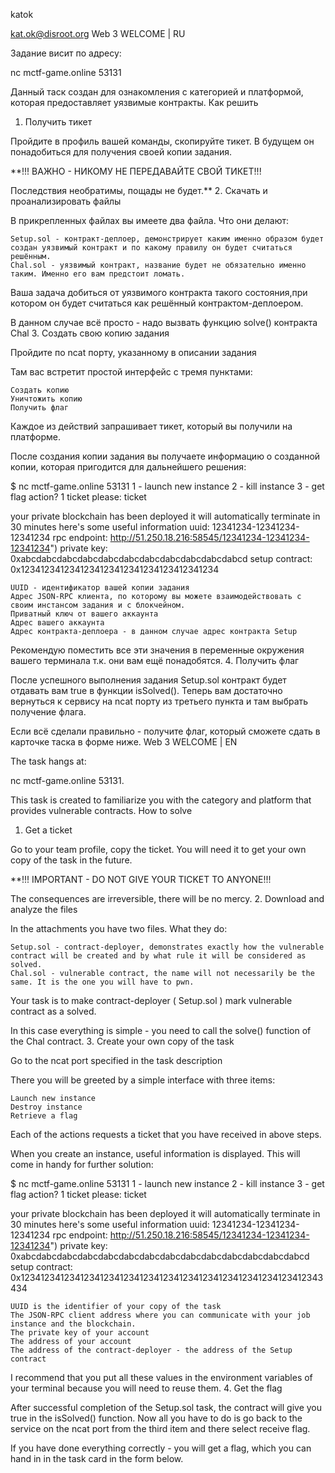 katok

kat.ok@disroot.org
Web 3 WELCOME | RU

Задание висит по адресу:

nc mctf-game.online 53131

Данный таск создан для ознакомления с категорией и платформой, которая предоставляет уязвимые контракты.
Как решить
1. Получить тикет

Пройдите в профиль вашей команды, скопируйте тикет. В будущем он понадобиться для получения своей копии задания.

**!!! ВАЖНО - НИКОМУ НЕ ПЕРЕДАВАЙТЕ СВОЙ ТИКЕТ!!!

Последствия необратимы, пощады не будет.**
2. Скачать и проанализировать файлы

В прикрепленных файлах вы имеете два файла. Что они делают:

    Setup.sol - контракт-деплоер, демонстрирует каким именно образом будет создан уязвимый контракт и по какому правилу он будет считаться решённым.
    Chal.sol - уязвимый контракт, название будет не обязательно именно таким. Именно его вам предстоит ломать.

Ваша задача добиться от уязвимого контракта такого состояния,при котором он будет считаться как решённый контрактом-деплоером.

В данном случае всё просто - надо вызвать функцию solve() контракта Chal
3. Создать свою копию задания

Пройдите по ncat порту, указанному в описании задания

Там вас встретит простой интерфейс с тремя пунктами:

    Создать копию
    Уничтожить копию
    Получить флаг

Каждое из действий запрашивает тикет, который вы получили на платформе.

После создания копии задания вы получаете информацию о созданной копии, которая пригодится для дальнейшего решения:

$ nc mctf-game.online 53131
1 - launch new instance
2 - kill instance
3 - get flag
action? 1
ticket please: ticket


your private blockchain has been deployed
it will automatically terminate in 30 minutes
here's some useful information
uuid:           12341234-12341234-12341234
rpc endpoint:   http://51.250.18.216:58545/12341234-12341234-12341234")
private key:    0xabcdabcdabcdabcdabcdabcdabcdabcdabcdabcdabcd
setup contract: 0x1234123412341234123412341234123412341234

    UUID - идентификатор вашей копии задания
    Адрес JSON-RPC клиента, по которому вы можете взаимодействовать с своим инстансом задания и с блокчейном.
    Приватный ключ от вашего аккаунта
    Адрес вашего аккаунта
    Адрес контракта-деплоера - в данном случае адрес контракта Setup

Рекомендую поместить все эти значения в переменные окружения вашего терминала т.к. они вам ещё понадобятся.
4. Получить флаг

После успешного выполнения задания Setup.sol контракт будет отдавать вам true в функции isSolved(). Теперь вам достаточно вернуться к сервису на ncat порту из третьего пункта и там выбрать получение флага.

Если всё сделали правильно - получите флаг, который сможете сдать в карточке таска в форме ниже.
Web 3 WELCOME | EN

The task hangs at:

nc mctf-game.online 53131.

This task is created to familiarize you with the category and platform that provides vulnerable contracts.
How to solve
1. Get a ticket

Go to your team profile, copy the ticket. You will need it to get your own copy of the task in the future.

**!!! IMPORTANT - DO NOT GIVE YOUR TICKET TO ANYONE!!!

The consequences are irreversible, there will be no mercy.
2. Download and analyze the files

In the attachments you have two files. What they do:

    Setup.sol - contract-deployer, demonstrates exactly how the vulnerable contract will be created and by what rule it will be considered as solved.
    Chal.sol - vulnerable contract, the name will not necessarily be the same. It is the one you will have to pwn.

Your task is to make contract-deployer ( Setup.sol ) mark vulnerable contract as a solved.

In this case everything is simple - you need to call the solve() function of the Chal contract.
3. Create your own copy of the task

Go to the ncat port specified in the task description

There you will be greeted by a simple interface with three items:

    Launch new instance
    Destroy instance
    Retrieve a flag

Each of the actions requests a ticket that you have received in above steps.

When you create an instance, useful information is displayed. This will come in handy for further solution:

$ nc mctf-game.online 53131
1 - launch new instance
2 - kill instance
3 - get flag
action? 1
ticket please: ticket


your private blockchain has been deployed
it will automatically terminate in 30 minutes
here's some useful information
uuid: 12341234-12341234-12341234
rpc endpoint: http://51.250.18.216:58545/12341234-12341234-12341234")
private key: 0xabcdabcdabcdabcdabcdabcdabcdabcdabcdabcdabcdabcdabcdabcd
setup contract: 0x1234123412341234123412341234123412341234123412341234123412343434

    UUID is the identifier of your copy of the task
    The JSON-RPC client address where you can communicate with your job instance and the blockchain.
    The private key of your account
    The address of your account
    The address of the contract-deployer - the address of the Setup contract

I recommend that you put all these values in the environment variables of your terminal because you will need to reuse them.
4. Get the flag

After successful completion of the Setup.sol task, the contract will give you true in the isSolved() function. Now all you have to do is go back to the service on the ncat port from the third item and there select receive flag.

If you have done everything correctly - you will get a flag, which you can hand in in the task card in the form below.
